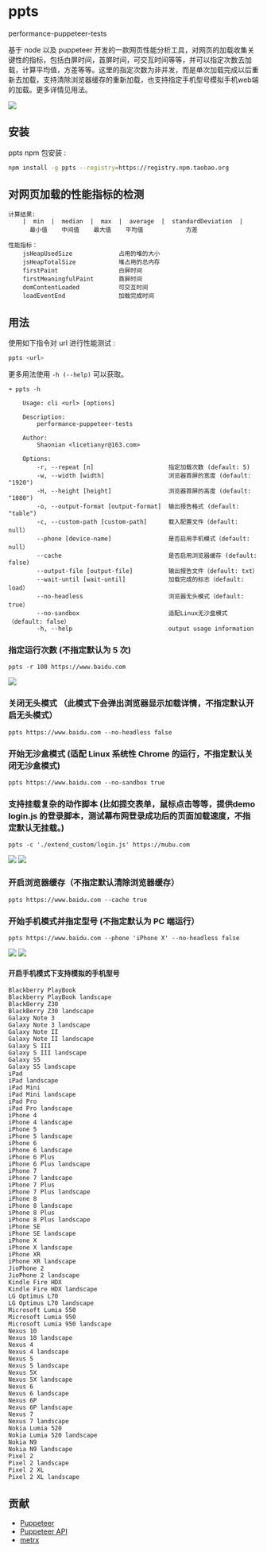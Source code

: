 # ppts

performance-puppeteer-tests

基于 node 以及 puppeteer 开发的一款网页性能分析工具，对网页的加载收集关键性的指标，包括白屏时间，首屏时间，可交互时间等等，并可以指定次数去加载，计算平均值，方差等等。这里的指定次数为非并发，而是单次加载完成以后重新去加载，支持清除浏览器缓存的重新加载，也支持指定手机型号模拟手机web端的加载。更多详情见用法。

<img src="https://github.com/ShaoNianyr/ppts/blob/master/picture/Usage_Options.png">

## 安装

ppts npm 包安装 :

```bash
npm install -g ppts --registry=https://registry.npm.taobao.org
```

## 对网页加载的性能指标的检测
```console
计算结果:
    |  min  |  median  |  max  |  average  |  standardDeviation  |
      最小值    中间值    最大值    平均值            方差

性能指标：
    jsHeapUsedSize             占用的堆的大小
    jsHeapTotalSize            堆占用的总内存
    firstPaint                 白屏时间
    firstMeaningfulPaint       首屏时间
    domContentLoaded           可交互时间
    loadEventEnd               加载完成时间
```

## 用法

使用如下指令对 url 进行性能测试 :

```bash
ppts <url>
```

更多用法使用 `-h (--help)` 可以获取。

```console
➜ ppts -h

    Usage: cli <url> [options]

    Description:
        performance-puppeteer-tests

    Author:
        Shaonian <licetianyr@163.com>
    
    Options:
        -r, --repeat [n]                     指定加载次数 (default: 5)
        -w, --width [width]                  浏览器首屏的宽度 (default: "1920")
        -H, --height [height]                浏览器首屏的高度 (default: "1080")
        -o, --output-format [output-format]  输出报告格式 (default: "table")
        -c, --custom-path [custom-path]      载入配置文件（default: null）
        --phone [device-name]                是否启用手机模式（default: null）
        --cache                              是否启用浏览器缓存 (default: false)
        --output-file [output-file]          输出报告文件（default: txt）
        --wait-until [wait-until]            加载完成的标志（default: load）
        --no-headless                        浏览器无头模式（default: true）
        --no-sandbox                         适配Linux无沙盒模式（default: false）
        -h, --help                           output usage information
```

### 指定运行次数 (不指定默认为 5 次)
```shell
ppts -r 100 https://www.baidu.com
```
<img src="https://github.com/ShaoNianyr/ppts/blob/master/picture/Settings_repeat_times.png">

### 关闭无头模式 （此模式下会弹出浏览器显示加载详情，不指定默认开启无头模式）
```shell
ppts https://www.baidu.com --no-headless false
```

### 开始无沙盒模式 (适配 Linux 系统性 Chrome 的运行，不指定默认关闭无沙盒模式) 
```shell
ppts https://www.baidu.com --no-sandbox true
```

### 支持挂载复杂的动作脚本 (比如提交表单，鼠标点击等等，提供demo login.js 的登录脚本，测试幕布网登录成功后的页面加载速度，不指定默认无挂载。)
```shell
ppts -c './extend_custom/login.js' https://mubu.com
```
<img src="https://github.com/ShaoNianyr/ppts/blob/master/picture/mubu.png">
<img src="https://github.com/ShaoNianyr/ppts/blob/master/picture/view_the_index_after_login.png">

### 开启浏览器缓存（不指定默认清除浏览器缓存）
```shell
ppts https://www.baidu.com --cache true
```

### 开始手机模式并指定型号 (不指定默认为 PC 端运行）
```shell
ppts https://www.baidu.com --phone 'iPhone X' --no-headless false
```
<img src="https://github.com/ShaoNianyr/ppts/blob/master/picture/Setting_phone_mode_with_iPhone_X.png">

<img src="https://github.com/ShaoNianyr/ppts/blob/master/picture/Setting_phone_errors.png">

#### 开启手机模式下支持模拟的手机型号
```console
Blackberry PlayBook
Blackberry PlayBook landscape
BlackBerry Z30
BlackBerry Z30 landscape
Galaxy Note 3
Galaxy Note 3 landscape
Galaxy Note II
Galaxy Note II landscape
Galaxy S III
Galaxy S III landscape
Galaxy S5
Galaxy S5 landscape
iPad
iPad landscape
iPad Mini
iPad Mini landscape
iPad Pro
iPad Pro landscape
iPhone 4
iPhone 4 landscape
iPhone 5
iPhone 5 landscape
iPhone 6
iPhone 6 landscape
iPhone 6 Plus
iPhone 6 Plus landscape
iPhone 7
iPhone 7 landscape
iPhone 7 Plus
iPhone 7 Plus landscape
iPhone 8
iPhone 8 landscape
iPhone 8 Plus
iPhone 8 Plus landscape
iPhone SE
iPhone SE landscape
iPhone X
iPhone X landscape
iPhone XR
iPhone XR landscape
JioPhone 2
JioPhone 2 landscape
Kindle Fire HDX
Kindle Fire HDX landscape
LG Optimus L70
LG Optimus L70 landscape
Microsoft Lumia 550
Microsoft Lumia 950
Microsoft Lumia 950 landscape
Nexus 10
Nexus 10 landscape
Nexus 4
Nexus 4 landscape
Nexus 5
Nexus 5 landscape
Nexus 5X
Nexus 5X landscape
Nexus 6
Nexus 6 landscape
Nexus 6P
Nexus 6P landscape
Nexus 7
Nexus 7 landscape
Nokia Lumia 520
Nokia Lumia 520 landscape
Nokia N9
Nokia N9 landscape
Pixel 2
Pixel 2 landscape
Pixel 2 XL
Pixel 2 XL landscape
```

## 贡献

-   [Puppeteer](https://github.com/GoogleChrome/puppeteer)
-   [Puppeteer API](https://pptr.dev/)
-   [metrx](https://github.com/lumapps/metrx)